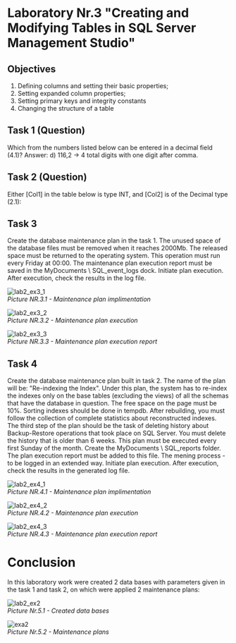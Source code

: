 
# Laboratory Nr.3 "Creating and Modifying Tables in SQL Server Management Studio"
## Objectives
1. Defining columns and setting their basic properties;
2. Setting expanded column properties;
3. Setting primary keys and integrity constants
4. Changing the structure of a table

## Task 1 (Question)
Which from the numbers listed below can be entered in a decimal field (4.1)?
Answer: d) 116,2 -> 4 total digits with one digit after comma.

## Task 2 (Question)
Either [Col1] in the table below is type INT, and [Col2] is of the Decimal type (2.1):



## Task 3

Create the database maintenance plan in the task 1. The unused space of the database files must be removed when it reaches 2000Mb. The released space must be returned to the operating system. This operation must run every Friday at 00:00. The maintenance plan execution report must be saved in the MyDocuments \ SQL_event_logs dock. Initiate plan execution. After execution, check the results in the log file.

![lab2_ex3_1](https://user-images.githubusercontent.com/24621285/45373227-8c49da80-b5f7-11e8-96da-bb6e1ec51f63.PNG)
\
*Picture NR.3.1 - Maintenance plan implimentation*


![lab2_ex3_2](https://user-images.githubusercontent.com/24621285/45373228-8c49da80-b5f7-11e8-956e-09defd01618e.PNG)
\
*Picture NR.3.2 - Maintenance plan execution*


![lab2_ex3_3](https://user-images.githubusercontent.com/24621285/45373229-8c49da80-b5f7-11e8-859f-811dbb4aac49.PNG)
\
*Picture NR.3.3 - Maintenance plan execution report*

## Task 4

Create the database maintenance plan built in task 2. The name of the plan will be: "Re-indexing the Index". Under this plan, the system has to re-index the indexes only on the base tables (excluding the views) of all the schemas that have the database in question. The free space on the page must be 10%. Sorting indexes should be done in tempdb. After rebuilding, you must follow the collection of complete statistics about reconstructed indexes. The third step of the plan should be the task of deleting history about Backup-Restore operations that took place on SQL Server. You must delete the history that is older than 6 weeks. This plan must be executed every first Sunday of the month. Create the MyDocuments \ SQL_reports folder. The plan execution report must be added to this file. The mening process - to be logged in an extended way. Initiate plan execution. After execution, check the results in the generated log file.

![lab2_ex4_1](https://user-images.githubusercontent.com/24621285/45373380-ff535100-b5f7-11e8-8d31-50375b9763c0.PNG)
\
*Picture NR.4.1 - Maintenance plan implimentation*

![lab2_ex4_2](https://user-images.githubusercontent.com/24621285/45373381-ff535100-b5f7-11e8-9794-2cf7b7922122.PNG)
\
*Picture NR.4.2 - Maintenance plan execution*

![lab2_ex4_3](https://user-images.githubusercontent.com/24621285/45373382-ff535100-b5f7-11e8-9701-40c15e0af417.PNG)
\
*Picture NR.4.3 - Maintenance plan execution report*


# Conclusion
In this laboratory work were created 2 data bases with parameters given in the task 1 and task 2, on which were applied 2 maintenance plans:

![lab2_ex2](https://user-images.githubusercontent.com/24621285/45373112-468d1200-b5f7-11e8-9449-771d69439491.PNG)
\
*Picture Nr.5.1 - Created data bases*

![exa2](https://user-images.githubusercontent.com/24621285/45374280-417d9200-b5fa-11e8-93c5-f9cd5723e49b.PNG)
\
*Picture Nr.5.2 -  Maintenance plans*

